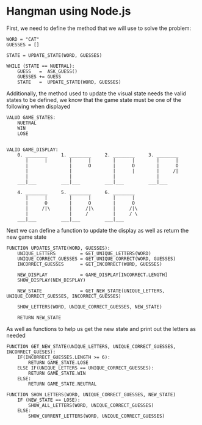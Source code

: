 # Hangman using Node.js

First, we need to define the method that we will use to solve the problem:

```
WORD = "CAT"
GUESSES = []

STATE = UPDATE_STATE(WORD, GUESSES)

WHILE (STATE == NUETRAL):
    GUESS   =  ASK_GUESS()
    GUESSES += GUESS
    STATE   =  UPDATE_STATE(WORD, GUESSES)
```

Additionally, the method used to update the visual state needs the valid states to be defined, we know that the game state must be one of the following when displayed

```
VALUD GAME_STATES:
    NUETRAL
    WIN
    LOSE


VALID GAME_DISPLAY:
    0. ________     1. ________     2. ________     3. ________
       |      |        |      |        |      |        |      |
       |               |      O        |      O        |      O
       |               |               |      |        |     /|
       |               |               |               |
    ___|___         ___|___         ___|___         ___|___

    4. ________     5. ________     6. ________
       |      |        |      |        |      |
       |      O        |      O        |      O
       |     /|\       |     /|\       |     /|\
       |               |     /         |     / \
    ___|___         ___|___         ___|___
```

Next we can define a function to update the display as well as return the new game state

```
FUNCTION UPDATES_STATE(WORD, GUESSES):
    UNIQUE_LETTERS         = GET_UNIQUE_LETTERS(WORD)
    UNIQUE_CORRECT_GUESSES = GET_UNIQUE_CORRECT(WORD, GUESSES)
    INCORRECT_GUESSES      = GET_INCORRECT(WORD, GUESSES)

    NEW_DISPLAY            = GAME_DISPLAY[INCORRECT.LENGTH]
    SHOW_DISPLAY(NEW_DISPLAY)

    NEW_STATE              = GET_NEW_STATE(UNIQUE_LETTERS, UNIQUE_CORRECT_GUESSES, INCORRECT_GUESSES)

    SHOW_LETTERS(WORD, UNIQUE_CORRECT_GUESSES, NEW_STATE)

    RETURN NEW_STATE
```

As well as functions to help us get the new state and print out the letters as needed

```
FUNCTION GET_NEW_STATE(UNIQUE_LETTERS, UNIQUE_CORRECT_GUESSES, INCORRECT_GUESES):
    IF(INCORRECT_GUESSES.LENGTH >= 6):
        RETURN GAME_STATE.LOSE
    ELSE IF(UNIQUE_LETTERS == UNIQUE_CORRECT_GUESSES):
        RETURN GAME_STATE.WIN
    ELSE:
        RETURN GAME_STATE.NEUTRAL

FUNCTION SHOW_LETTERS(WORD, UNIQUE_CORRECT_GUESSES, NEW_STATE)
    IF (NEW_STATE == LOSE):
        SHOW_ALL_LETTERS(WORD, UNIQUE_CORRECT_GUESSES)
    ELSE:
        SHOW_CURRENT_LETTERS(WORD, UNIQUE_CORRECT_GUESSES)
```
